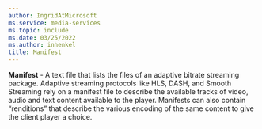 ```yaml
---
author: IngridAtMicrosoft
ms.service: media-services
ms.topic: include
ms.date: 03/25/2022
ms.author: inhenkel
title: Manifest
---
```


**Manifest** - A text file that lists the files of an adaptive bitrate streaming package. Adaptive streaming protocols like HLS, DASH, and Smooth Streaming rely on a manifest file to describe the available tracks of video, audio and text content available to the player. Manifests can also contain “renditions” that describe the various encoding of the same content to give the client player a choice.
